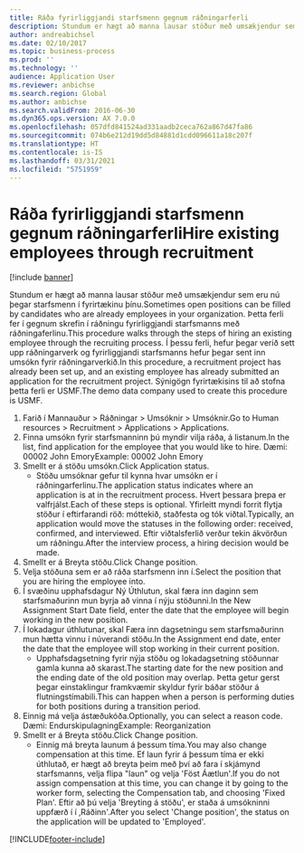 ```yaml
---
title: Ráða fyrirliggjandi starfsmenn gegnum ráðningarferli
description: Stundum er hægt að manna lausar stöður með umsækjendur sem eru nú þegar starfsmenn í fyrirtækinu þínu.
author: andreabichsel
ms.date: 02/10/2017
ms.topic: business-process
ms.prod: ''
ms.technology: ''
audience: Application User
ms.reviewer: anbichse
ms.search.region: Global
ms.author: anbichse
ms.search.validFrom: 2016-06-30
ms.dyn365.ops.version: AX 7.0.0
ms.openlocfilehash: 057dfd841524ad331aadb2ceca762a867d47fa86
ms.sourcegitcommit: 074b6e212d19dd5d84881d1cdd096611a18c207f
ms.translationtype: HT
ms.contentlocale: is-IS
ms.lasthandoff: 03/31/2021
ms.locfileid: "5751959"
---
```

# <a name="hire-existing-employees-through-recruitment"></a><span data-ttu-id="701e4-103">Ráða fyrirliggjandi starfsmenn gegnum ráðningarferli</span><span class="sxs-lookup"><span data-stu-id="701e4-103">Hire existing employees through recruitment</span></span>

[!include [banner](../../includes/banner.md)]

<span data-ttu-id="701e4-104">Stundum er hægt að manna lausar stöður með umsækjendur sem eru nú þegar starfsmenn í fyrirtækinu þínu.</span><span class="sxs-lookup"><span data-stu-id="701e4-104">Sometimes open positions can be filled by candidates who are already employees in your organization.</span></span> <span data-ttu-id="701e4-105">Þetta ferli fer í gegnum skrefin í ráðningu fyrirliggjandi starfsmanns með ráðningaferlinu.</span><span class="sxs-lookup"><span data-stu-id="701e4-105">This procedure walks through the steps of hiring an existing employee through the recruiting process.</span></span> <span data-ttu-id="701e4-106">Í þessu ferli, hefur þegar verið sett upp ráðningarverk og fyrirliggjandi starfsmanns hefur þegar sent inn umsókn fyrir ráðningarverkið.</span><span class="sxs-lookup"><span data-stu-id="701e4-106">In this procedure, a recruitment project has already been set up, and an existing employee has already submitted an application for the recruitment project.</span></span> <span data-ttu-id="701e4-107">Sýnigögn fyrirtækisins til að stofna þetta ferli er USMF.</span><span class="sxs-lookup"><span data-stu-id="701e4-107">The demo data company used to create this procedure is USMF.</span></span>

1. <span data-ttu-id="701e4-108">Farið í Mannauður > Ráðningar > Umsóknir > Umsóknir.</span><span class="sxs-lookup"><span data-stu-id="701e4-108">Go to Human resources > Recruitment > Applications > Applications.</span></span>
2. <span data-ttu-id="701e4-109">Finna umsókn fyrir starfsmanninn þú myndir vilja ráða, á listanum.</span><span class="sxs-lookup"><span data-stu-id="701e4-109">In the list, find application for the employee that you would like to hire.</span></span> <span data-ttu-id="701e4-110">Dæmi: 00002 John Emory</span><span class="sxs-lookup"><span data-stu-id="701e4-110">Example:  00002  John Emory</span></span>
3. <span data-ttu-id="701e4-111">Smellt er á stöðu umsókn.</span><span class="sxs-lookup"><span data-stu-id="701e4-111">Click Application status.</span></span>
    * <span data-ttu-id="701e4-112">Stöðu umsóknar gefur til kynna hvar umsókn er í ráðningarferlinu.</span><span class="sxs-lookup"><span data-stu-id="701e4-112">The application status indicates where an application is at in the recruitment process.</span></span>  <span data-ttu-id="701e4-113">Hvert þessara þrepa er valfrjálst.</span><span class="sxs-lookup"><span data-stu-id="701e4-113">Each of these steps is optional.</span></span> <span data-ttu-id="701e4-114">Yfirleitt myndi forrit flytja stöður í eftirfarandi röð: móttekið, staðfesta og tók viðtal.</span><span class="sxs-lookup"><span data-stu-id="701e4-114">Typically, an application would move the statuses in the following order:  received, confirmed, and interviewed.</span></span> <span data-ttu-id="701e4-115">Eftir viðtalsferlið verður tekin ákvörðun um ráðningu.</span><span class="sxs-lookup"><span data-stu-id="701e4-115">After the interview process, a hiring decision would be made.</span></span>  
4. <span data-ttu-id="701e4-116">Smellt er á Breyta stöðu.</span><span class="sxs-lookup"><span data-stu-id="701e4-116">Click Change position.</span></span>
5. <span data-ttu-id="701e4-117">Velja stöðuna sem er að ráða starfsmenn inn í.</span><span class="sxs-lookup"><span data-stu-id="701e4-117">Select the position that you are hiring the employee into.</span></span>
6. <span data-ttu-id="701e4-118">Í svæðinu upphafsdagur Ný Úthlutun, skal færa inn daginn sem starfsmaðurinn mun byrja að vinna í nýju stöðunni.</span><span class="sxs-lookup"><span data-stu-id="701e4-118">In the New Assignment Start Date field, enter the date that the employee will begin working in the new position.</span></span>  
7. <span data-ttu-id="701e4-119">Í lokadagur úthlutunar, skal Færa inn dagsetningu sem starfsmaðurinn mun hætta vinnu í núverandi stöðu.</span><span class="sxs-lookup"><span data-stu-id="701e4-119">In the Assignment end date, enter the date that the employee will stop working in their current position.</span></span>
    * <span data-ttu-id="701e4-120">Upphafsdagsetning fyrir nýja stöðu og lokadagsetning stöðunnar gamla kunna að skarast.</span><span class="sxs-lookup"><span data-stu-id="701e4-120">The starting date for the new position and the ending date of the old position may overlap.</span></span> <span data-ttu-id="701e4-121">Þetta getur gerst þegar einstaklingur framkvæmir skyldur fyrir báðar stöður á flutningstímabili.</span><span class="sxs-lookup"><span data-stu-id="701e4-121">This can happen when a person is performing duties for both positions during a transition period.</span></span>  
8. <span data-ttu-id="701e4-122">Einnig má velja ástæðukóða.</span><span class="sxs-lookup"><span data-stu-id="701e4-122">Optionally, you can select a reason code.</span></span> <span data-ttu-id="701e4-123">Dæmi: Endurskipulagning</span><span class="sxs-lookup"><span data-stu-id="701e4-123">Example: Reorganization</span></span>
9. <span data-ttu-id="701e4-124">Smellt er á Breyta stöðu.</span><span class="sxs-lookup"><span data-stu-id="701e4-124">Click Change position.</span></span>
    * <span data-ttu-id="701e4-125">Einnig má breyta launum á þessum tíma.</span><span class="sxs-lookup"><span data-stu-id="701e4-125">You may also change compensation at this time.</span></span> <span data-ttu-id="701e4-126">Ef laun fyrir á þessum tíma er ekki úthlutað, er hægt að breyta þeim með því að fara í skjámynd starfsmanns, velja flipa "laun" og velja 'Föst Áætlun'.</span><span class="sxs-lookup"><span data-stu-id="701e4-126">If you do not assign compensation at this time, you can change it by going to the worker form, selecting the Compensation tab, and choosing 'Fixed Plan'.</span></span> <span data-ttu-id="701e4-127">Eftir að þú velja 'Breyting á stöðu', er staða á umsókninni uppfærð í í ‚Ráðinn'.</span><span class="sxs-lookup"><span data-stu-id="701e4-127">After you select 'Change position', the status on the application will be updated to 'Employed'.</span></span>  



[!INCLUDE[footer-include](../../../../includes/footer-banner.md)]